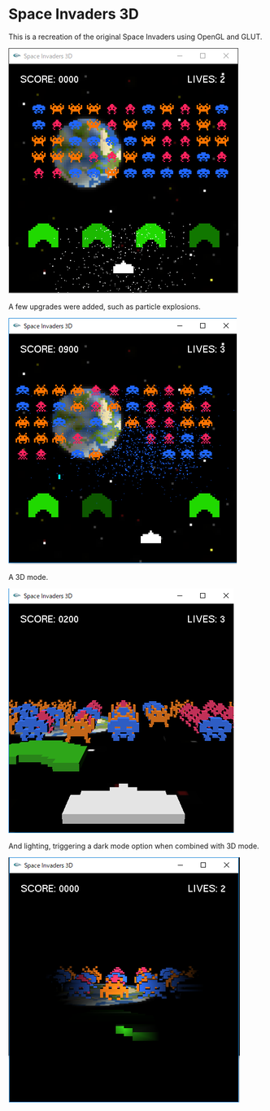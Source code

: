 # Space Invaders 3D

This is a recreation of the original Space Invaders using OpenGL and GLUT.

![Typical Space Invaders top-down view](images/default_view.PNG)

A few upgrades were added, such as particle explosions.

![With explosions!](images/particle_explosion.PNG)

A 3D mode.

![3D!](images/3d_view.PNG)

And lighting, triggering a dark mode option when combined with 3D mode.

![Dark mode!](images/light_view.PNG)
